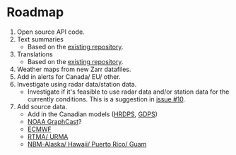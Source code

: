 # Roadmap
1. Open source API code.
2. Text summaries
	* Based on the [existing repository](https://github.com/alexander0042/translations).
3. Translations
 	* Based on the [existing repository](https://github.com/alexander0042/translations).
4. Weather maps from new Zarr datafiles.
5. Add in alerts for Canada/ EU/ other.
6. Investigate using radar data/station data.
    *  Investigate if it's feasible to use radar data and/or station data for the currently conditions. This is a suggestion in [issue #10](https://github.com/alexander0042/pirateweather/issues/10).
7. Add source data.
   * Add in the Canadian models ([HRDPS](https://herbie.readthedocs.io/en/stable/user_guide/tutorial/model_notebooks/hrdps.html), [GDPS](https://herbie.readthedocs.io/en/stable/user_guide/tutorial/model_notebooks/gdps.html))
   * [NOAA GraphCast](https://aws.amazon.com/marketplace/pp/prodview-owtdhh6w3k3c2?sr=0-1&ref_=beagle&applicationId=AWSMPContessa)?
   * [ECMWF](https://herbie.readthedocs.io/en/stable/user_guide/tutorial/model_notebooks/ecmwf.html)
   * [RTMA/ URMA](https://herbie.readthedocs.io/en/stable/user_guide/tutorial/model_notebooks/rtma.html)
   * [NBM-Alaska/ Hawaii/ Puerto Rico/ Guam](https://herbie.readthedocs.io/en/stable/user_guide/tutorial/model_notebooks/nbm.html)
